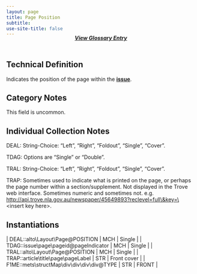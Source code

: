```yaml
---
layout: page
title: Page Position
subtitle:  
use-site-title: false
---
```


<h4 style="text-align:center;font-style:italic;margin-top:-20px;margin-bottom:50px;"><a href="../../glossary/page-position">View Glossary Entry</a></h4>

## Technical Definition  

Indicates the position of the page within the <a href="https://www.digitisednewspapers.net/maps/issue-number/">**issue**</a>.

## Category Notes

This field is uncommon.

## Individual Collection Notes

DEAL: String-Choice: “Left”, “Right”, “Foldout”, “Single”, “Cover”.

TDAG: Options are “Single” or “Double”.

TRAL: String-Choice: “Left”, “Right”, “Foldout”, “Single”, “Cover”.

TRAP: Sometimes used to indicate what is printed on the page, or perhaps
the page number within a section/supplement. Not displayed in the Trove
web interface. Sometimes numeric and sometimes not. e.g.
http://api.trove.nla.gov.au/newspaper/45649893?reclevel=full\&key=\<insert
key here\>.

## Instantiations

| DEAL::alto\\Layout\\Page@POSITION  | MCH | Single  |
| TDAG::issue\\page\\pageid@pageIndicator  | MCH | Single  |
| TRAL::alto\\Layout\\Page@POSITION  | MCH | Single  |
| TRAP::article\\title\\page\\pageLabel  | STR | Front cover |
| F1ME::mets\\structMap\\div\\div\\div\\div@TYPE | STR | FRONT  |
